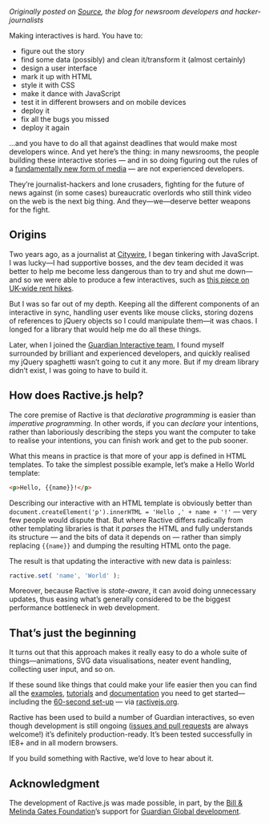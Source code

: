 *Originally posted on [Source](http://source.opennews.org/en-US/articles/introducing-ractivejs/), the blog for newsroom developers and hacker-journalists*

Making interactives is hard. You have to:

* figure out the story
* find some data (possibly) and clean it/transform it (almost certainly)
* design a user interface
* mark it up with HTML
* style it with CSS
* make it dance with JavaScript
* test it in different browsers and on mobile devices
* deploy it
* fix all the bugs you missed
* deploy it again

...and you have to do all that against deadlines that would make most developers wince. And yet here’s the thing: in many newsrooms, the people building these interactive stories — and in so doing figuring out the rules of a [fundamentally new form of media](https://vimeo.com/67076984) — are not experienced developers.

They’re journalist-hackers and lone crusaders, fighting for the future of news against (in some cases) bureaucratic overlords who still think video on the web is the next big thing. And they—we—deserve better weapons for the fight.

<!-- break -->


## Origins

Two years ago, as a journalist at [Citywire](http://citywire.co.uk/money), I began tinkering with JavaScript. I was lucky—I had supportive bosses, and the dev team decided it was better to help me become less dangerous than to try and shut me down—and so we were able to produce a few interactives, such as [this piece on UK-wide rent hikes](http://citywire.co.uk/money/interactive-how-much-has-rent-gone-up-in-your-area/a538600).

But I was so far out of my depth. Keeping all the different components of an interactive in sync, handling user events like mouse clicks, storing dozens of references to jQuery objects so I could manipulate them—it was chaos. I longed for a library that would help me do all these things.

Later, when I joined the [Guardian Interactive team](http://www.theguardian.com/profile/guardian-interactive-department), I found myself surrounded by brilliant and experienced developers, and quickly realised my jQuery spaghetti wasn’t going to cut it any more. But if my dream library didn’t exist, I was going to have to build it.


## How does Ractive.js help?

The core premise of Ractive is that *declarative programming* is easier than *imperative programming*. In other words, if you can *declare* your intentions, rather than laboriously describing the steps you want the computer to take to realise your intentions, you can finish work and get to the pub sooner.

What this means in practice is that more of your app is defined in HTML templates. To take the simplest possible example, let’s make a Hello World template:

```html
<p>Hello, {{name}}!</p>
```

Describing our interactive with an HTML template is obviously better than `document.createElement('p').innerHTML = 'Hello ,' + name + '!'` — very few people would dispute that. But where Ractive differs radically from other templating libraries is that it *parses* the HTML and fully understands its structure — and the bits of data it depends on — rather than simply replacing `{{name}}` and dumping the resulting HTML onto the page.

The result is that updating the interactive with new data is painless:

```js
ractive.set( 'name', 'World' );
```

Moreover, because Ractive is *state-aware*, it can avoid doing unnecessary updates, thus easing what’s generally considered to be the biggest performance bottleneck in web development.


## That’s just the beginning

It turns out that this approach makes it really easy to do a whole suite of things—animations, SVG data visualisations, neater event handling, collecting user input, and so on.

If these sound like things that could make your life easier then you can find all the [examples](http://examples.ractivejs.org), [tutorials](http://learn.ractivejs.org) and [documentation](https://github.com/Rich-Harris/Ractive/wiki) you need to get started—including the [60-second set-up](http://www.ractivejs.org/60-second-setup) — via [ractivejs.org](http://www.ractivejs.org/).

Ractive has been used to build a number of Guardian interactives, so even though development is still ongoing ([issues and pull requests](https://github.com/Rich-Harris/Ractive/issues) are always welcome!) it’s definitely production-ready. It’s been tested successfully in IE8+ and in all modern browsers.

If you build something with Ractive, we’d love to hear about it.

## Acknowledgment

The development of Ractive.js was made possible, in part, by the [Bill &amp; Melinda Gates Foundation](http://www.gatesfoundation.org/)’s support for [Guardian Global development](http://www.theguardian.com/global-development/).
